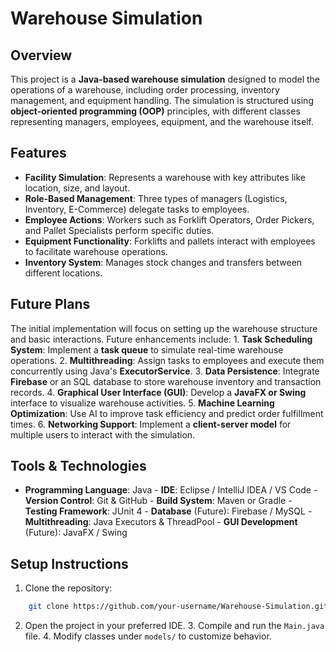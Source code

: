 # Warehouse Simulation
                
## Overview
This project is a **Java-based warehouse simulation** designed to model the operations of a warehouse, including order processing, inventory management, and equipment handling. The simulation is structured using **object-oriented programming (OOP)** principles, with different classes representing managers, employees, equipment, and the warehouse itself.
                
## Features
- **Facility Simulation**: Represents a warehouse with key attributes like location, size, and layout.
- **Role-Based Management**: Three types of managers (Logistics, Inventory, E-Commerce) delegate tasks to employees.
- **Employee Actions**: Workers such as Forklift Operators, Order Pickers, and Pallet Specialists perform specific duties.
- **Equipment Functionality**: Forklifts and pallets interact with employees to facilitate warehouse operations.
- **Inventory System**: Manages stock changes and transfers between different locations.
                
## Future Plans
The initial implementation will focus on setting up the warehouse structure and basic interactions. Future enhancements include:
                1. **Task Scheduling System**: Implement a **task queue** to simulate real-time warehouse operations.
                2. **Multithreading**: Assign tasks to employees and execute them concurrently using Java's **ExecutorService**.
                3. **Data Persistence**: Integrate **Firebase** or an SQL database to store warehouse inventory and transaction records.
                4. **Graphical User Interface (GUI)**: Develop a **JavaFX or Swing** interface to visualize warehouse activities.
                5. **Machine Learning Optimization**: Use AI to improve task efficiency and predict order fulfillment times.
                6. **Networking Support**: Implement a **client-server model** for multiple users to interact with the simulation.
                
## Tools & Technologies
- **Programming Language**: Java
                - **IDE**: Eclipse / IntelliJ IDEA / VS Code
                - **Version Control**: Git & GitHub
                - **Build System**: Maven or Gradle
                - **Testing Framework**: JUnit 4
                - **Database** (Future): Firebase / MySQL
                - **Multithreading**: Java Executors & ThreadPool
                - **GUI Development** (Future): JavaFX / Swing
                
 ## Setup Instructions
1. Clone the repository:
```sh
    git clone https://github.com/your-username/Warehouse-Simulation.git
```
2. Open the project in your preferred IDE.
                3. Compile and run the `Main.java` file.
                4. Modify classes under `models/` to customize behavior.
